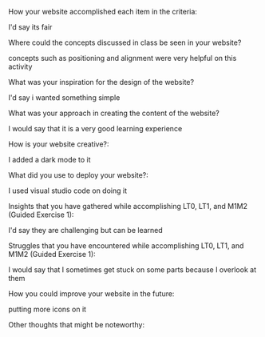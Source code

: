 How your website accomplished each item in the criteria:

I'd say its fair

Where could the concepts discussed in class be seen in your website?

concepts such as positioning and alignment were very helpful on this activity

What was your inspiration for the design of the website?

I'd say i wanted something simple

What was your approach in creating the content of the website?

I would say that it is a very good learning experience

How is your website creative?:

I added a dark mode to it

What did you use to deploy your website?:

I used visual studio code on doing it

Insights that you have gathered while accomplishing LT0, LT1, and M1M2 (Guided Exercise 1):

I'd say they are challenging but can be learned

Struggles that you have encountered while accomplishing LT0, LT1, and M1M2 (Guided Exercise 1):

I would say that I sometimes get stuck on some parts because I overlook at them

How you could improve your website in the future:

putting more icons on it

Other thoughts that might be noteworthy:
